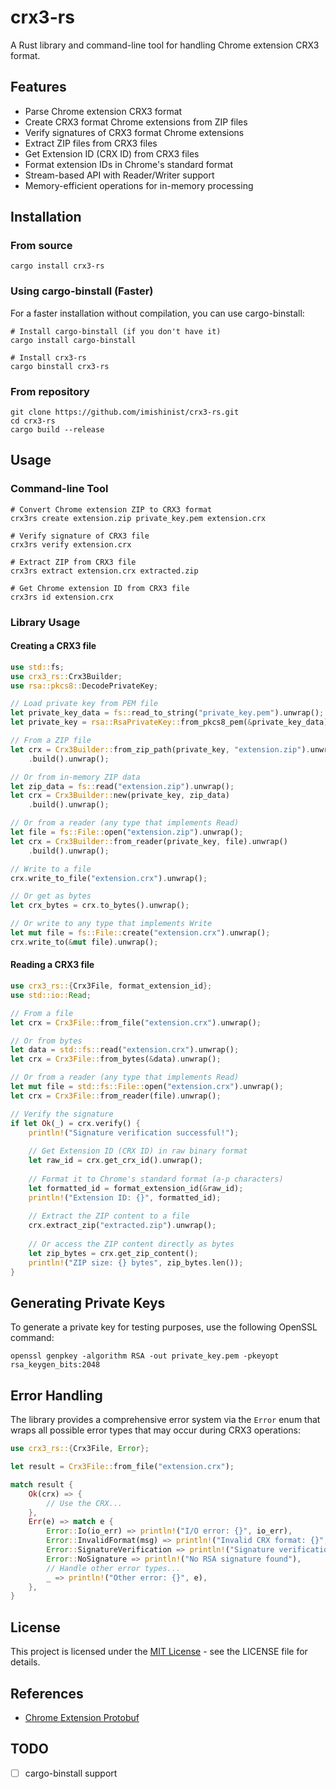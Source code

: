 # crx3-rs

A Rust library and command-line tool for handling Chrome extension CRX3 format.

## Features

- Parse Chrome extension CRX3 format
- Create CRX3 format Chrome extensions from ZIP files
- Verify signatures of CRX3 format Chrome extensions
- Extract ZIP files from CRX3 files
- Get Extension ID (CRX ID) from CRX3 files
- Format extension IDs in Chrome's standard format
- Stream-based API with Reader/Writer support
- Memory-efficient operations for in-memory processing

## Installation

### From source

```
cargo install crx3-rs
```

### Using cargo-binstall (Faster)

For a faster installation without compilation, you can use cargo-binstall:

```
# Install cargo-binstall (if you don't have it)
cargo install cargo-binstall

# Install crx3-rs
cargo binstall crx3-rs
```

### From repository

```
git clone https://github.com/imishinist/crx3-rs.git
cd crx3-rs
cargo build --release
```

## Usage

### Command-line Tool

```
# Convert Chrome extension ZIP to CRX3 format
crx3rs create extension.zip private_key.pem extension.crx

# Verify signature of CRX3 file
crx3rs verify extension.crx

# Extract ZIP from CRX3 file
crx3rs extract extension.crx extracted.zip

# Get Chrome extension ID from CRX3 file
crx3rs id extension.crx
```

### Library Usage

#### Creating a CRX3 file

```rust
use std::fs;
use crx3_rs::Crx3Builder;
use rsa::pkcs8::DecodePrivateKey;

// Load private key from PEM file
let private_key_data = fs::read_to_string("private_key.pem").unwrap();
let private_key = rsa::RsaPrivateKey::from_pkcs8_pem(&private_key_data).unwrap();

// From a ZIP file
let crx = Crx3Builder::from_zip_path(private_key, "extension.zip").unwrap()
    .build().unwrap();

// Or from in-memory ZIP data
let zip_data = fs::read("extension.zip").unwrap();
let crx = Crx3Builder::new(private_key, zip_data)
    .build().unwrap();

// Or from a reader (any type that implements Read)
let file = fs::File::open("extension.zip").unwrap();
let crx = Crx3Builder::from_reader(private_key, file).unwrap()
    .build().unwrap();

// Write to a file
crx.write_to_file("extension.crx").unwrap();

// Or get as bytes
let crx_bytes = crx.to_bytes().unwrap();

// Or write to any type that implements Write
let mut file = fs::File::create("extension.crx").unwrap();
crx.write_to(&mut file).unwrap();
```

#### Reading a CRX3 file

```rust
use crx3_rs::{Crx3File, format_extension_id};
use std::io::Read;

// From a file
let crx = Crx3File::from_file("extension.crx").unwrap();

// Or from bytes
let data = std::fs::read("extension.crx").unwrap();
let crx = Crx3File::from_bytes(&data).unwrap();

// Or from a reader (any type that implements Read)
let mut file = std::fs::File::open("extension.crx").unwrap();
let crx = Crx3File::from_reader(file).unwrap();

// Verify the signature
if let Ok(_) = crx.verify() {
    println!("Signature verification successful!");
    
    // Get Extension ID (CRX ID) in raw binary format
    let raw_id = crx.get_crx_id().unwrap();
    
    // Format it to Chrome's standard format (a-p characters)
    let formatted_id = format_extension_id(&raw_id);
    println!("Extension ID: {}", formatted_id);
    
    // Extract the ZIP content to a file
    crx.extract_zip("extracted.zip").unwrap();
    
    // Or access the ZIP content directly as bytes
    let zip_bytes = crx.get_zip_content();
    println!("ZIP size: {} bytes", zip_bytes.len());
}
```

## Generating Private Keys

To generate a private key for testing purposes, use the following OpenSSL command:

```
openssl genpkey -algorithm RSA -out private_key.pem -pkeyopt rsa_keygen_bits:2048
```

## Error Handling

The library provides a comprehensive error system via the `Error` enum that wraps all possible error types that may occur during CRX3 operations:

```rust
use crx3_rs::{Crx3File, Error};

let result = Crx3File::from_file("extension.crx");

match result {
    Ok(crx) => {
        // Use the CRX...
    },
    Err(e) => match e {
        Error::Io(io_err) => println!("I/O error: {}", io_err),
        Error::InvalidFormat(msg) => println!("Invalid CRX format: {}", msg),
        Error::SignatureVerification => println!("Signature verification failed"),
        Error::NoSignature => println!("No RSA signature found"),
        // Handle other error types...
        _ => println!("Other error: {}", e),
    },
}
```

## License

This project is licensed under the [MIT License](LICENSE) - see the LICENSE file for details.

## References

- [Chrome Extension Protobuf](https://raw.githubusercontent.com/chromium/chromium/main/components/crx_file/crx3.proto)

## TODO

- [ ] cargo-binstall support

